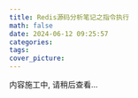 ```yaml
---
title: Redis源码分析笔记之指令执行
math: false
date: 2024-06-12 09:25:57
categories:
tags:
cover_picture:
---
```


内容施工中, 请稍后查看...